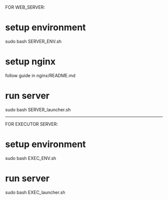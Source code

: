 FOR WEB_SERVER:

# setup environment
sudo bash SERVER_ENV.sh

# setup nginx
follow guide in nginx/README.md

# run server
sudo bash SERVER_launcher.sh

-------------------------------------------------------------

FOR EXECUTOR SERVER:

# setup environment
sudo bash EXEC_ENV.sh

# run server
sudo bash EXEC_launcher.sh